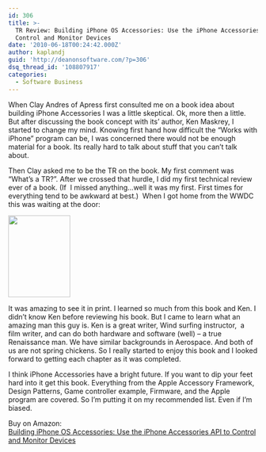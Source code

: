 ```yaml
---
id: 306
title: >-
  TR Review: Building iPhone OS Accessories: Use the iPhone Accessories API to
  Control and Monitor Devices
date: '2010-06-18T00:24:42.000Z'
author: kaplandj
guid: 'http://deanonsoftware.com/?p=306'
dsq_thread_id: '108807917'
categories:
  - Software Business
---
```

When Clay Andres of Apress first consulted me on a book idea about building iPhone Accessories I was a little skeptical. Ok, more then a little. But after discussing the book concept with its’ author, Ken Maskrey, I started to change my mind. Knowing first hand how difficult the “Works with iPhone” program can be, I was concerned there would not be enough material for a book. Its really hard to talk about stuff that you can’t talk about.

Then Clay asked me to be the TR on the book. My first comment was “What’s a TR?”. After we crossed that hurdle, I did my first technical review ever of a book. (If  I missed anything…well it was my first. First times for everything tend to be awkward at best.)  When I got home from the WWDC this was waiting at the door:

<img class="alignnone" title="On Amazon" src="http://apress.com/resource/bookcover/9781430229315?size=medium" alt="" width="125" height="165" /> 

It was amazing to see it in print. I learned so much from this book and Ken. I didn’t know Ken before reviewing his book. But I came to learn what an amazing man this guy is. Ken is a great writer, Wind surfing instructor,  a film writer, and can do both hardware and software (well) – a true Renaissance man. We have similar backgrounds in Aerospace. And both of us are not spring chickens. So I really started to enjoy this book and I looked forward to getting each chapter as it was completed.

I think iPhone Accessories have a bright future. If you want to dip your feet hard into it get this book. Everything from the Apple Accessory Framework, Design Patterns, Game controller example, Firmware, and the Apple program are covered. So I’m putting it on my recommended list. Even if I’m biased.

Buy on Amazon:  
[Building iPhone OS Accessories: Use the iPhone Accessories API to Control and Monitor Devices](http://www.amazon.com/gp/product/1430229314?ie=UTF8&tag=iphoapplsketb-20&linkCode=as2&camp=1789&creative=9325&creativeASIN=1430229314)<img style="border: none !important; margin: 0px !important;" src="http://www.assoc-amazon.com/e/ir?t=iphoapplsketb-20&l=as2&o=1&a=1430229314" border="0" alt="" width="1" height="1" />
